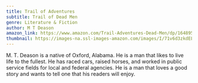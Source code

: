```yaml
---
title: Trail of Adventures
subtitle: Trail of Dead Men
genre: Literature & Fiction
author: M T Deason
amazon_link: https://www.amazon.com/Trail-Adventures-Dead-Men/dp/1648955436/ref=tmm_pap_swatch_0?_encoding=UTF8&qid=1642687762&sr=8-1
thumbnail: https://images-na.ssl-images-amazon.com/images/I/71v6d3zkdEL.jpg
---
```

M. T. Deason is a native of Oxford, Alabama. He is a man that likes to live life to the fullest. He has raced cars, raised horses, and worked in public service fields for local and federal agencies. He is a man that loves a good story and wants to tell one that his readers will enjoy.